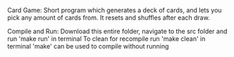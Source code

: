 Card Game:
Short program which generates a deck of cards, and lets you pick any amount of cards from. It resets and shuffles after each draw. 

Compile and Run:
Download this entire folder, navigate to the src folder and run 'make run' in terminal
To clean for recompile run 'make clean' in terminal
'make' can be used to compile without running
